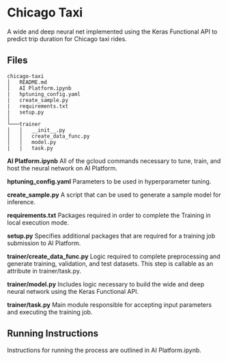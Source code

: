# Chicago Taxi
A wide and deep neural net implemented using the Keras Functional API to predict trip duration for Chicago taxi rides.

## Files
```
chicago-taxi
│   README.md
│   AI Platform.ipynb
|   hptuning_config.yaml
|   create_sample.py
|   requirements.txt
|   setup.py    
│
└───trainer
│   │   __init__.py
│   │   create_data_func.py
│   │   model.py
|   |   task.py
```
**AI Platform.ipynb** 
All of the gcloud commands necessary to tune, train, and host the neural network on AI Platform.

**hptuning_config.yaml**
Parameters to be used in hyperparameter tuning.

**create_sample.py**
A script that can be used to generate a sample model for inference.

**requirements.txt**
Packages required in order to complete the Training in local execution mode.

**setup.py**
Specifies additional packages that are required for a training job submission to AI Platform.

**trainer/create_data_func.py**
Logic required to complete preprocessing and generate training, validation, and test datasets.  This step is callable as an attribute in trainer/task.py.

**trainer/model.py**
Includes logic necessary to build the wide and deep neural network using the Keras Functional API.

**trainer/task.py**
Main module responsible for accepting input parameters and executing the training job.

## Running Instructions
Instructions for running the process are outlined in AI Platform.ipynb.
